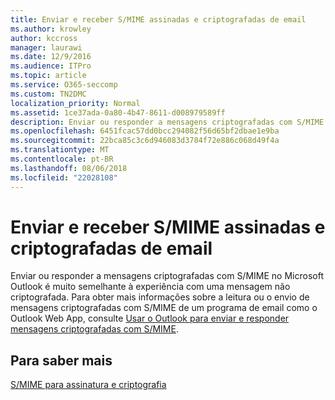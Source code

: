 ```yaml
---
title: Enviar e receber S/MIME assinadas e criptografadas de email
ms.author: krowley
author: kccross
manager: laurawi
ms.date: 12/9/2016
ms.audience: ITPro
ms.topic: article
ms.service: O365-seccomp
ms.custom: TN2DMC
localization_priority: Normal
ms.assetid: 1ce37ada-0a80-4b47-8611-d008979589ff
description: Enviar ou responder a mensagens criptografadas com S/MIME no Microsoft Outlook é muito semelhante à experiência com uma mensagem não criptografada.
ms.openlocfilehash: 6451fcac57dd0bcc294082f56d65bf2dbae1e9ba
ms.sourcegitcommit: 22bca85c3c6d946083d3784f72e886c068d49f4a
ms.translationtype: MT
ms.contentlocale: pt-BR
ms.lasthandoff: 08/06/2018
ms.locfileid: "22028108"
---
```

# <a name="send-and-receive-smime-signed-and-encrypted-email"></a>Enviar e receber S/MIME assinadas e criptografadas de email

Enviar ou responder a mensagens criptografadas com S/MIME no Microsoft Outlook é muito semelhante à experiência com uma mensagem não criptografada. Para obter mais informações sobre a leitura ou o envio de mensagens criptografadas com S/MIME de um programa de email como o Outlook Web App, consulte [Usar o Outlook para enviar e responder mensagens criptografadas com S/MIME](https://go.microsoft.com/fwlink/p/?LinkId=392520).
  
## <a name="for-more-information"></a>Para saber mais

[S/MIME para assinatura e criptografia](s-mime-for-message-signing-and-encryption.md)
  

